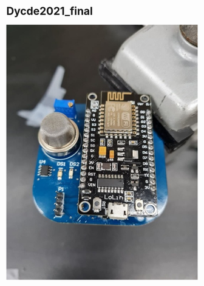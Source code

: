 # Dycde2021_final
![alt text][logo]

[logo]: https://github.com/Adelvalle25/Dycde2021_final/blob/main/imagenes/pcbFinal.jpg "Logo Title Text 2"
